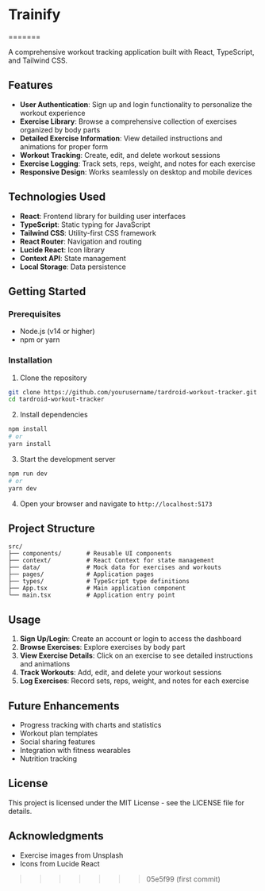# Trainify
=======

A comprehensive workout tracking application built with React, TypeScript, and Tailwind CSS.

## Features

- **User Authentication**: Sign up and login functionality to personalize the workout experience
- **Exercise Library**: Browse a comprehensive collection of exercises organized by body parts
- **Detailed Exercise Information**: View detailed instructions and animations for proper form
- **Workout Tracking**: Create, edit, and delete workout sessions
- **Exercise Logging**: Track sets, reps, weight, and notes for each exercise
- **Responsive Design**: Works seamlessly on desktop and mobile devices

## Technologies Used

- **React**: Frontend library for building user interfaces
- **TypeScript**: Static typing for JavaScript
- **Tailwind CSS**: Utility-first CSS framework
- **React Router**: Navigation and routing
- **Lucide React**: Icon library
- **Context API**: State management
- **Local Storage**: Data persistence

## Getting Started

### Prerequisites

- Node.js (v14 or higher)
- npm or yarn

### Installation

1. Clone the repository
```bash
git clone https://github.com/yourusername/tardroid-workout-tracker.git
cd tardroid-workout-tracker
```

2. Install dependencies
```bash
npm install
# or
yarn install
```

3. Start the development server
```bash
npm run dev
# or
yarn dev
```

4. Open your browser and navigate to `http://localhost:5173`

## Project Structure

```
src/
├── components/       # Reusable UI components
├── context/          # React Context for state management
├── data/             # Mock data for exercises and workouts
├── pages/            # Application pages
├── types/            # TypeScript type definitions
├── App.tsx           # Main application component
└── main.tsx          # Application entry point
```

## Usage

1. **Sign Up/Login**: Create an account or login to access the dashboard
2. **Browse Exercises**: Explore exercises by body part
3. **View Exercise Details**: Click on an exercise to see detailed instructions and animations
4. **Track Workouts**: Add, edit, and delete your workout sessions
5. **Log Exercises**: Record sets, reps, weight, and notes for each exercise

## Future Enhancements

- Progress tracking with charts and statistics
- Workout plan templates
- Social sharing features
- Integration with fitness wearables
- Nutrition tracking

## License

This project is licensed under the MIT License - see the LICENSE file for details.

## Acknowledgments

- Exercise images from Unsplash
- Icons from Lucide React
>>>>>>> 05e5f99 (first commit)

